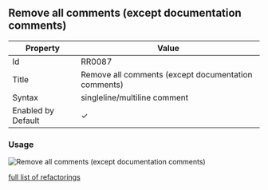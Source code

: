 ## Remove all comments \(except documentation comments\)

| Property           | Value                                                 |
| ------------------ | ----------------------------------------------------- |
| Id                 | RR0087                                                |
| Title              | Remove all comments \(except documentation comments\) |
| Syntax             | singleline/multiline comment                          |
| Enabled by Default | &#x2713;                                              |

### Usage

![Remove all comments (except documentation comments)](../../images/refactorings/RemoveAllCommentsExceptDocumentationComments.png)

[full list of refactorings](Refactorings.md)